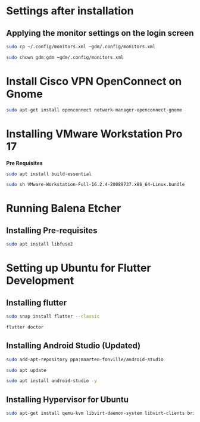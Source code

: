 # Settings after installation

## Applying the monitor settings on the login screen
``` bash
sudo cp ~/.config/monitors.xml ~gdm/.config/monitors.xml
```
``` bash
sudo chown gdm:gdm ~gdm/.config/monitors.xml
```
# Install Cisco VPN OpenConnect on Gnome

``` bash
sudo apt-get install openconnect network-manager-openconnect-gnome
```
# Installing VMware Workstation Pro 17
**Pre Requisites**
``` bash
sudo apt install build-essential
```
``` bash
sudo sh VMware-Workstation-Full-16.2.4-20089737.x86_64-Linux.bundle
```
# Running Balena Etcher
## Installing Pre-requisites
``` bash
sudo apt install libfuse2
```
# Setting up Ubuntu for Flutter Development

## Installing flutter
``` bash
sudo snap install flutter --classic
```

``` bash
flutter doctor
```

## Installing Android Studio (Updated)
``` bash
sudo add-apt-repository ppa:maarten-fonville/android-studio
```

``` bash
sudo apt update
```

``` bash
sudo apt install android-studio -y
```

## Installing Hypervisor for Ubuntu
``` bash
sudo apt-get install qemu-kvm libvirt-daemon-system libvirt-clients bridge-utils
```
